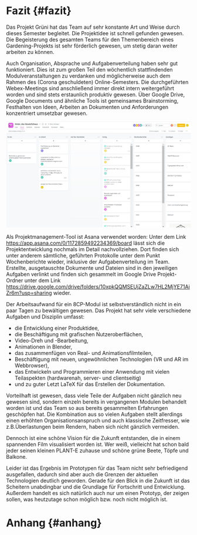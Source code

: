 # Fazit  {#fazit}

Das Projekt Grüni hat das Team auf sehr konstante Art und Weise durch dieses Semester begleitet. Die Projektidee ist schnell gefunden gewesen. Die Begeisterung des gesamten Teams für den Themenbereich eines Gardening-Projekts ist sehr förderlich gewesen, um stetig daran weiter arbeiten zu können.

Auch Organisation, Absprache und Aufgabenverteilung haben sehr gut funktioniert. Dies ist zum großen Teil den wöchentlich stattfindenden Modulveranstaltungen zu verdanken und möglicherweise auch dem Rahmen des (Corona geschuldeten) Online-Semesters. Die durchgeführten Webex-Meetings sind anschließend immer direkt intern weitergeführt worden und sind stets erstaunlich produktiv gewesen. Über Google Drive, Google Documents und ähnliche Tools ist gemeinsames Brainstorming, Festhalten von Ideen, Arbeiten an Dokumenten und Anforderungen konzentriert umsetzbar gewesen.  

![Screenshot von dem Organisationstool Asana](img/asana.JPG)

Als Projektmanagement-Tool ist Asana verwendet worden: Unter dem Link <https://app.asana.com/0/1172859492234369/board> lässt sich die Projektentwicklung nochmals im Detail nachvollziehen. Dort finden sich unter anderem sämtliche, geführten Protokolle unter dem Punkt Wochenberichte wieder, inklusive der Aufgabenverteilung im Team. Erstellte, ausgetauschte Dokumente und Dateien sind in den jeweiligen Aufgaben verlinkt und finden sich gesammelt im Google Drive Projekt-Ordner unter dem Link <https://drive.google.com/drive/folders/10xpkQQMSEUjZaZLw7HL2MjYE71AiZr6m?usp=sharing> wieder.

Der Arbeitsaufwand für ein 8CP-Modul ist selbstverständlich nicht in ein paar Tagen zu bewältigen gewesen. Das Projekt hat sehr viele verschiedene Aufgaben und Disziplin umfasst:

- die Entwicklung einer Produktidee,
- die Beschäftigung mit grafischen Nutzeroberflächen,
- Video-Dreh und -Bearbeitung,
- Animationen in Blender,
- das zusammenfügen von Real- und Animationsfilmteilen,
- Beschäftigung mit neuen, ungewöhnlichen Technologien (VR und AR im Webbrowser),
- das Entwickeln und Programmieren einer Anwendung mit vielen Teilaspekten (hardwarenah, server- und clientseitig)
- und zu guter Letzt LaTeX für das Erstellen der Dokumentation.

Vorteilhaft ist gewesen, dass viele Teile der Aufgaben nicht gänzlich neu gewesen sind, sondern einzeln bereits in vergangenen Modulen behandelt worden ist und das Team so aus bereits gesammelten Erfahrungen geschöpfen hat. Die Kombination aus so vielen Aufgaben stellt allerdings einen erhöhten Organisationsanspruch und auch klassische Zeitfresser, wie z.B.Überlastungen beim Rendern, haben sich nicht gänzlich vermeiden.

Dennoch ist eine schöne Vision für die Zukunft entstanden, die in einem spannenden Film visualisiert worden ist. Wer weiß, vielleicht hat schon bald jeder seinen kleinen PLANT-E zuhause und schöne grüne Beete, Töpfe und Balkone.

Leider ist das Ergebnis im Prototypen für das Team nicht sehr befriedigend ausgefallen, dadurch sind aber auch die Grenzen der aktuellen Technologien deutlich geworden. Gerade für den Blick in die Zukunft ist das Scheitern unabdingbar und die Grundlage für Fortschritt und Entwicklung. Außerdem handelt es sich natürlich auch nur um einen Prototyp, der zeigen sollen, was heutzutage schon möglich bzw. noch nicht möglich ist.

# Anhang {#anhang}